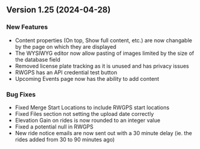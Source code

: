  ## Version 1.25 (2024-04-28)

 ### New Features
 - Content properties (On top, Show full content, etc.) are now changable by the page on which they are displayed
 - The WYSIWYG editor now allow pasting of images limited by the size of the database field
 - Removed license plate tracking as it is unused and has privacy issues
 - RWGPS has an API credential test button
 - Upcoming Events page now has the ability to add content

 ### Bug Fixes
 - Fixed Merge Start Locations to include RWGPS start locations
 - Fixed Files section not setting the upload date correctly
 - Elevation Gain on rides is now rounded to an integer value
 - Fixed a potential null in RWGPS
 - New ride notice emails are now sent out with a 30 minute delay (ie. the rides added from 30 to 90 minutes ago)
